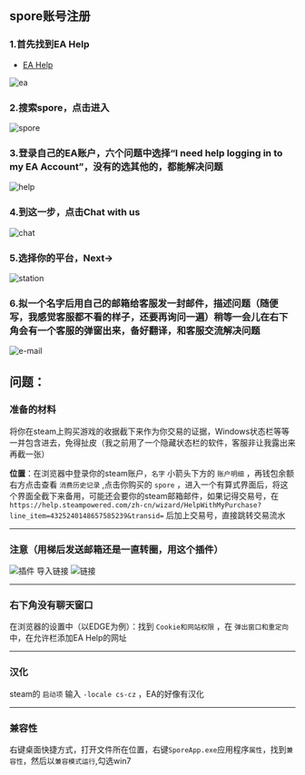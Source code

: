 ## spore账号注册
### 1.首先找到EA Help
- [EA Help](https://help.ea.com/en/help-home/)

![ea](../../../HTML/source/image/questions/ea/2025.01.24%20-%201.png)

### 2.搜索spore，点击进入
![spore](../../../HTML/source/image/questions/ea/2025.01.24%20-%202.png)

### 3.登录自己的EA账户，六个问题中选择“I need help logging in to my EA Account”，没有的选其他的，都能解决问题
![help](../../../HTML/source/image/questions/ea/2025.01.24%20-%203.png)

### 4.到这一步，点击Chat with us
![chat](../../../HTML/source/image/questions/ea/2025.01.24%20-%204.png)

### 5.选择你的平台，Next->
![station](../../../HTML/source/image/questions/ea/2025.01.24%20-%205.png)

### 6.拟一个名字后用自己的邮箱给客服发一封邮件，描述问题（随便写，我感觉客服都不看的样子，还要再询问一遍）稍等一会儿在右下角会有一个客服的弹窗出来，备好翻译，和客服交流解决问题
![e-mail](../../../HTML/source/image/questions/ea/2025.01.24%20-%206.png)


## 问题：
### 准备的材料
将你在steam上购买游戏的收据截下来作为你交易的证据，Windows状态栏等等一并包含进去，免得扯皮（我之前用了一个隐藏状态栏的软件，客服非让我露出来再截一张）

**位置**：在浏览器中登录你的steam账户，`名字` 小箭头下方的 `账户明细` ，再钱包余额右方点击查看 `消费历史记录` ,点击你购买的 `spore` ，进入一个有算式界面后，将这个界面全截下来备用，可能还会要你的steam邮箱邮件，如果记得交易号，在 `https://help.steampowered.com/zh-cn/wizard/HelpWithMyPurchase?line_item=4325240148657585239&transid=` 后加上交易号，直接跳转交易流水

---
### 注意（用梯后发送邮箱还是一直转圈，用这个插件）
![插件](../../../HTML/source/image/questions/ea/2025.01.24%20-%207.png)
导入链接
![链接](../../../HTML/source/image/questions/ea/2025.01.24%20-%208.png)

--- 
### 右下角没有聊天窗口
在浏览器的设置中（以EDGE为例）：找到 `Cookie和网站权限` ，在 `弹出窗口和重定向` 中，在允许栏添加EA Help的网址

---
### 汉化
steam的 `启动项` 输入 `-locale cs-cz` ，EA的好像有汉化

---
### 兼容性
右键桌面快捷方式，打开文件所在位置，右键`SporeApp.exe`应用程序`属性`，找到`兼容性`，然后以`兼容模式运行`,勾选win7
